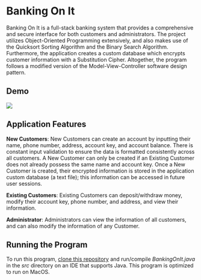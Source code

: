 # Banking On It

Banking On It is a full-stack banking system that provides a comprehensive and secure interface for both customers and administrators. The project utilizes Object-Oriented Programming extensively, and also makes use of the Quicksort Sorting Algorithm and the Binary Search Algorithm. Furthermore, the application creates a custom database which encrypts customer information with a Substitution Cipher. Altogether, the program follows a modified version of the Model-View-Controller software design pattern.

## Demo

![](demo.gif)

## Application Features

**New Customers**: New Customers can create an account by inputting their name, phone number, address, account key, and account balance. There is constant input validation to ensure the data is formatted consistently across all customers. A New Customer can only be created if an Existing Customer does not already possess the same name and account key. Once a New Customer is created, their encrypted information is stored in the application custom database (a text file); this information can be accessed in future user sessions.

**Existing Customers**: Existing Customers can deposit/withdraw money, modify their account key, phone number, and address, and view their information. 

**Administrator**: Administrators can view the information of all customers, and can also modify the information of any Customer.

## Running the Program

To run this program, [clone this repository](https://docs.github.com/en/github/creating-cloning-and-archiving-repositories/cloning-a-repository) and run/compile *BankingOnIt.java* in the *src* directory on an IDE that supports Java. This program is optimized to run on MacOS.

